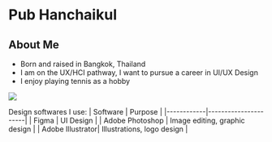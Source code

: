 # Pub Hanchaikul

## About Me
- Born and raised in Bangkok, Thailand
- I am on the UX/HCI pathway, I want to pursue a career in UI/UX Design
- I enjoy playing tennis as a hobby

<img src = https://github.com/phanc2/Project-Management/blob/main/Quiz%201/premium_photo-1666913667082-c1fecc45275d.jpg>

Design softwares I use:
| Software       | Purpose            |
|------------|----------------------|
| Figma | UI Design          |
| Adobe Photoshop | Image editing, graphic design       | 
| Adobe Illustrator| Illustrations, logo design        | 
